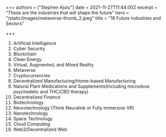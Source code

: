 +++
authors = ["Stephen Ajulu"]
date = 2021-11-27T11:44:00Z
excerpt = "These are the industries that will shape the future"
hero = "/static/images/metaverse-thumb_2.jpeg"
title = "16 Future Industries and Sectors"

+++
 1. Artificial Intelligence
 2. Cyber Security
 3. Blockchain
 4. Clean Energy
 5. Virtual, Augmented, and Mixed Reality
 6. Metaverse
 7. Cryptocurrencies
 8. Decentralized Manufacturing/Home-based Manufacturing
 9. Natural Plant Medications and Supplements(Including microdose psychedelic and THC/CBD therapy)
10. Decentralized Finance
11. Biotechnology
12. Neurotechnology (Think Neuralink or Fully Immersive VR)
13. Nanotechnology
14. Space Technology
15. Cloud Computing
16. Web3/Decentralized Web
